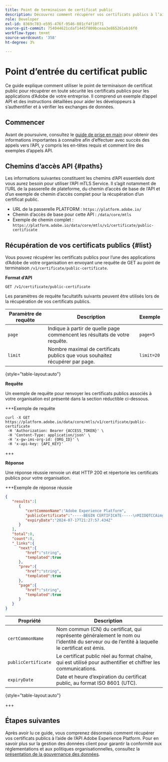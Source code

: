 ```yaml
---
title: Point de terminaison de certificat public
description: Découvrez comment récupérer vos certificats publics à l’aide du point de terminaison /public-certificate de l’API du service MTLS.
role: Developer
exl-id: 8369c783-e595-476f-9546-801cf4f10f71
source-git-commit: 754044621cdaf1445f809bceaa3e865261eb16f0
workflow-type: tm+mt
source-wordcount: '358'
ht-degree: 3%

---
```


# Point d’entrée du certificat public

Ce guide explique comment utiliser le point de terminaison de certificat public pour récupérer en toute sécurité les certificats publics pour les applications d’Adobe de votre entreprise. Il comprend un exemple d’appel API et des instructions détaillées pour aider les développeurs à s’authentifier et à vérifier les exchanges de données.

## Commencer

Avant de poursuivre, consultez le [guide de prise en main](./getting-started.md) pour obtenir des informations importantes à connaître afin d’effectuer avec succès des appels vers l’API, y compris les en-têtes requis et comment lire des exemples d’appels API.

## Chemins d’accès API {#paths}

Les informations suivantes constituent les chemins d’API essentiels dont vous aurez besoin pour utiliser l’API mTLS Service. Il s’agit notamment de l’URL de la passerelle de plateforme, du chemin d’accès de base de l’API et d’un exemple de chemin d’accès complet pour la récupération d’un certificat public.

- URL de la passerelle PLATFORM : `https://platform.adobe.io/`
- Chemin d’accès de base pour cette API : `/data/core/mtls`
- Exemple de chemin complet : `https://platform.adobe.io/data/core/mtls/v1/certificate/public-certificate`

## Récupération de vos certificats publics {#list}

Vous pouvez récupérer les certificats publics pour l’une des applications d’Adobe de votre organisation en envoyant une requête de GET au point de terminaison `/v1/certificate/public-certificate`.

**Format d’API**

```http
GET /v1/certificate/public-certificate
```

Les paramètres de requête facultatifs suivants peuvent être utilisés lors de la récupération de vos certificats publics.

| Paramètre de requête | Description | Exemple |
| --------------- | ----------- | ------- |
| `page` | Indique à partir de quelle page commencent les résultats de votre requête. | `page=5` |
| `limit` | Nombre maximal de certificats publics que vous souhaitez récupérer par page. | `limit=20` |

{style="table-layout:auto"}

**Requête**

Un exemple de requête pour renvoyer les certificats publics associés à votre organisation est présenté dans la section réductible ci-dessous.

+++Exemple de requête

```shell
curl -X GET https://platform.adobe.io/data/core/mtls/v1/certificate/public-certificate
 -H 'Authorization: Bearer {ACCESS_TOKEN}' \
 -H 'Content-Type: application/json' \
 -H 'x-gw-ims-org-id: {ORG_ID}' \
 -H 'x-api-key: {API_KEY}' 
```

+++

**Réponse**

Une réponse réussie renvoie un état HTTP 200 et répertorie les certificats publics pour votre organisation.

+++Exemple de réponse réussie

```json
{
   "results":[
      {
         "certCommonName":"Adobe Experience Platform",
         "publicCertificate":"-----BEGIN CERTIFICATE-----\nMIIDQTCCAimgAwIBAgITBmyfACAfma......KJY5u89CjAwj\n-----END CERTIFICATE-----",
         "expiryDate":"2024-07-17T21:27:57.434Z"
      }
   ],
   "total":0,
   "count":0,
   "_links":{
      "next":{
         "href":"string",
         "templated":true
      },
      "prev":{
         "href":"string",
         "templated":true
      },
      "page":{
         "href":"string",
         "templated":true
      }
   }
}
```

| Propriété | Description |
| --- | --- |
| `certCommonName` | Nom commun (CN) du certificat, qui représente généralement le nom ou l’identité du serveur ou de l’entité à laquelle le certificat est émis. |
| `publicCertificate` | Le certificat public réel au format chaîne, qui est utilisé pour authentifier et chiffrer les communications. |
| `expiryDate` | Date et heure d’expiration du certificat public, au format ISO 8601 (UTC). |

{style="table-layout:auto"}

+++

## Étapes suivantes

Après avoir lu ce guide, vous comprenez désormais comment récupérer vos certificats publics à l’aide de l’API Adobe Experience Platform. Pour en savoir plus sur la gestion des données client pour garantir la conformité aux réglementations et aux politiques organisationnelles, consultez la [présentation de la gouvernance des données](../home.md).

<!-- To test this API call, navigate to the [MTLS API reference page]() to interact with the Experience Platform API endpoints. -->

<!-- Add link after developer page is live -->
